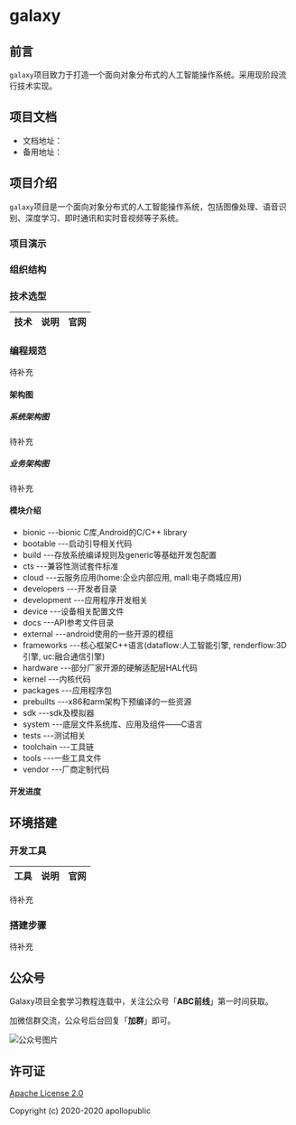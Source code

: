 # galaxy

## 前言

`galaxy`项目致力于打造一个面向对象分布式的人工智能操作系统。采用现阶段流行技术实现。

## 项目文档

- 文档地址：
- 备用地址：

## 项目介绍

`galaxy`项目是一个面向对象分布式的人工智能操作系统，包括图像处理、语音识别、深度学习、即时通讯和实时音视频等子系统。

### 项目演示

### 组织结构


### 技术选型

| 技术                 | 说明                | 官网                                                 |
| -------------------- | ------------------- | ---------------------------------------------------- |


### 编程规范
待补充

#### 架构图

##### 系统架构图
待补充

##### 业务架构图
待补充

#### 模块介绍

- bionic                   ---bionic C库,Android的C/C++ library
- bootable                 ---启动引导相关代码
- build                    ---存放系统编译规则及generic等基础开发包配置
- cts                      ---兼容性测试套件标准
- cloud                    ---云服务应用(home:企业内部应用, mall:电子商城应用)
- developers               ---开发者目录
- development              ---应用程序开发相关
- device                   ---设备相关配置文件
- docs                     ---API参考文件目录
- external                 ---android使用的一些开源的模组
- frameworks               ---核心框架C++语言(dataflow:人工智能引擎, renderflow:3D引擎, uc:融合通信引擎)
- hardware                 ---部分厂家开源的硬解适配层HAL代码
- kernel                   ---内核代码
- packages                 ---应用程序包
- prebuilts                ---x86和arm架构下预编译的一些资源
- sdk                      ---sdk及模拟器
- system                   ---底层文件系统库、应用及组件——C语言
- tests                    ---测试相关
- toolchain                ---工具链
- tools                    ---一些工具文件
- vendor                   ---厂商定制代码

#### 开发进度



## 环境搭建

### 开发工具

| 工具          | 说明                | 官网                                            |
| ------------- | ------------------- | ----------------------------------------------- |
待补充

### 搭建步骤

待补充

## 公众号

Galaxy项目全套学习教程连载中，关注公众号「**ABC前线**」第一时间获取。

加微信群交流，公众号后台回复「**加群**」即可。

![公众号图片](https://github.com/apollopublic/galaxy/blob/master/docs/qrcode_for_apollopublic.jpg)


## 许可证

[Apache License 2.0](https://github.com/apollopublic/galaxy/blob/master/README.md)

Copyright (c) 2020-2020 apollopublic

